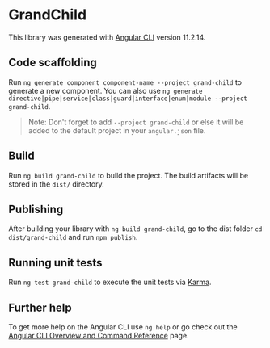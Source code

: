 # GrandChild

This library was generated with [Angular CLI](https://github.com/angular/angular-cli) version 11.2.14.

## Code scaffolding

Run `ng generate component component-name --project grand-child` to generate a new component. You can also use `ng generate directive|pipe|service|class|guard|interface|enum|module --project grand-child`.
> Note: Don't forget to add `--project grand-child` or else it will be added to the default project in your `angular.json` file. 

## Build

Run `ng build grand-child` to build the project. The build artifacts will be stored in the `dist/` directory.

## Publishing

After building your library with `ng build grand-child`, go to the dist folder `cd dist/grand-child` and run `npm publish`.

## Running unit tests

Run `ng test grand-child` to execute the unit tests via [Karma](https://karma-runner.github.io).

## Further help

To get more help on the Angular CLI use `ng help` or go check out the [Angular CLI Overview and Command Reference](https://angular.io/cli) page.
